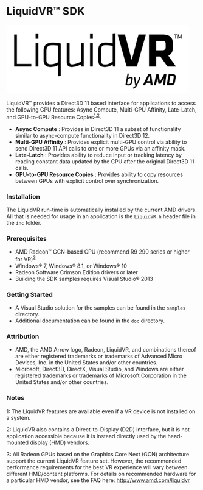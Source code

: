 # LiquidVR&trade; SDK
<img src="doc/liquidvr-logo-black.png" width="480" height="180" />

LiquidVR&trade; provides a Direct3D 11 based interface for applications to access the following GPU features: Async Compute, Multi-GPU Affinity, Late-Latch, and GPU-to-GPU Resource Copies<sup>[1](#liquidvr-footnote1),[2](#liquidvr-footnote2)</sup>. 

* **Async Compute** : Provides in Direct3D 11 a subset of functionality similar to async-compute functionality in Direct3D 12.
* **Multi-GPU Affinity** : Provides explicit multi-GPU control via ability to send Direct3D 11 API calls to one or more GPUs via an affinity mask.
* **Late-Latch** : Provides ability to reduce input or tracking latency by reading constant data updated by the CPU after the original Direct3D 11 calls.
* **GPU-to-GPU Resource Copies** : Provides ability to copy resources between GPUs with explicit control over synchronization.

### Installation
The LiquidVR run-time is automatically installed by the current AMD drivers. All that is needed for usage in an application is the `LiquidVR.h` header file in the `inc` folder.

### Prerequisites
* AMD Radeon&trade; GCN-based GPU (recommend R9 290 series or higher for VR)<sup>[3](#liquidvr-footnote3)</sup>
* Windows&reg; 7, Windows&reg; 8.1, or Windows&reg; 10
* Radeon Software Crimson Edition drivers or later
* Building the SDK samples requires Visual Studio&reg; 2013

### Getting Started
* A Visual Studio solution for the samples can be found in the `samples` directory.
* Additional documentation can be found in the `doc` directory.

### Attribution
* AMD, the AMD Arrow logo, Radeon, LiquidVR, and combinations thereof are either registered trademarks or trademarks of Advanced Micro Devices, Inc. in the United States and/or other countries.
* Microsoft, Direct3D, DirectX, Visual Studio, and Windows are either registered trademarks or trademarks of Microsoft Corporation in the United States and/or other countries.

### Notes
<a name="liquidvr-footnote1">1</a>: The LiquidVR features are available even if a VR device is not installed on a system.

<a name="liquidvr-footnote2">2</a>: LiquidVR also contains a Direct-to-Display (D2D) interface, but it is not application accessible because it is instead directly used by the head-mounted display (HMD) vendors.

<a name="liquidvr-footnote3">3</a>: All Radeon GPUs based on the Graphics Core Next (GCN) architecture support the current LiquidVR feature set. However, the recommended performance requirements for the best VR experience will vary between different HMD/content platforms. For details on recommended hardware for a particular HMD vendor, see the FAQ here: http://www.amd.com/liquidvr
